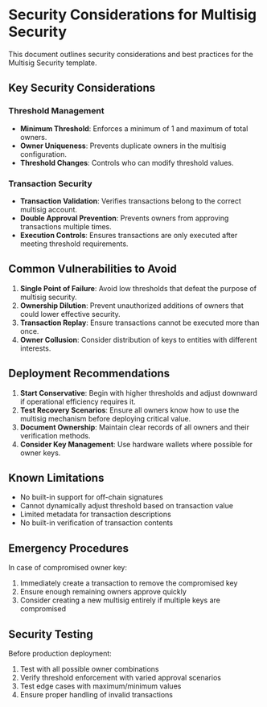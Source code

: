 # Security Considerations for Multisig Security

This document outlines security considerations and best practices for the Multisig Security template.

## Key Security Considerations

### Threshold Management

- **Minimum Threshold**: Enforces a minimum of 1 and maximum of total owners.
- **Owner Uniqueness**: Prevents duplicate owners in the multisig configuration.
- **Threshold Changes**: Controls who can modify threshold values.

### Transaction Security

- **Transaction Validation**: Verifies transactions belong to the correct multisig account.
- **Double Approval Prevention**: Prevents owners from approving transactions multiple times.
- **Execution Controls**: Ensures transactions are only executed after meeting threshold requirements.

## Common Vulnerabilities to Avoid

1. **Single Point of Failure**: Avoid low thresholds that defeat the purpose of multisig security.
2. **Ownership Dilution**: Prevent unauthorized additions of owners that could lower effective security.
3. **Transaction Replay**: Ensure transactions cannot be executed more than once.
4. **Owner Collusion**: Consider distribution of keys to entities with different interests.

## Deployment Recommendations

1. **Start Conservative**: Begin with higher thresholds and adjust downward if operational efficiency requires it.
2. **Test Recovery Scenarios**: Ensure all owners know how to use the multisig mechanism before deploying critical value.
3. **Document Ownership**: Maintain clear records of all owners and their verification methods.
4. **Consider Key Management**: Use hardware wallets where possible for owner keys.

## Known Limitations

- No built-in support for off-chain signatures
- Cannot dynamically adjust threshold based on transaction value
- Limited metadata for transaction descriptions
- No built-in verification of transaction contents

## Emergency Procedures

In case of compromised owner key:

1. Immediately create a transaction to remove the compromised key
2. Ensure enough remaining owners approve quickly
3. Consider creating a new multisig entirely if multiple keys are compromised

## Security Testing

Before production deployment:

1. Test with all possible owner combinations
2. Verify threshold enforcement with varied approval scenarios
3. Test edge cases with maximum/minimum values
4. Ensure proper handling of invalid transactions
